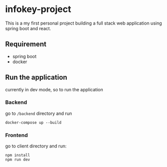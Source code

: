 # infokey-project

This is a my first personal project building a full stack web application
using spring boot and react.

## Requirement
- spring boot
- docker


## Run the application

currently in dev mode, so to run the application

### Backend
go to `/backend` directory and run
```
docker-compose up --build
```

### Frontend
go to client directory and run:
```
npm install
npm run dev
```
